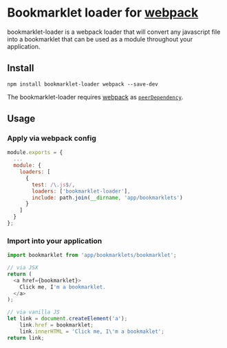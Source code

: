 # Bookmarklet loader for [webpack](http://webpack.github.io/)

bookmarklet-loader is a webpack loader that will convert any javascript file into a bookmarklet that can be used as a module throughout your application.

## Install

`npm install bookmarklet-loader webpack --save-dev`

The bookmarklet-loader requires [webpack](https://github.com/webpack/webpack)
as [`peerDependency`](https://docs.npmjs.com/files/package.json#peerdependencies).

## Usage

### Apply via webpack config

``` javascript
module.exports = {
  ...
  module: {
    loaders: [
      {
        test: /\.js$/,
        loaders: ['bookmarklet-loader'],
        include: path.join(__dirname, 'app/bookmarklets')
      }
    ]
  }
};
```

### Import into your application

``` javascript
import bookmarklet from 'app/bookmarklets/bookmarklet';

// via JSX
return (
  <a href={bookmarklet}>
    Click me, I'm a bookmarklet.
  </a>
);

// via vanilla JS
let link = document.createElement('a');
    link.href = bookmarklet;
    link.innerHTML = 'Click me, I\'m a bookmaklet';
return link;
```

